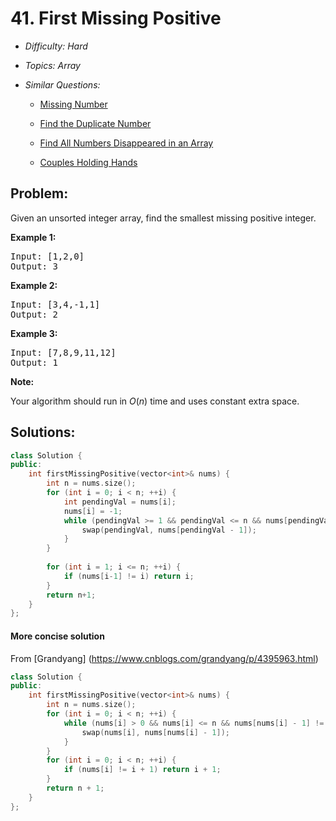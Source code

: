 # 41. First Missing Positive

* *Difficulty: Hard*

* *Topics: Array*

* *Similar Questions:*

  * [Missing Number](missing-number.md)

  * [Find the Duplicate Number](find-the-duplicate-number.md)

  * [Find All Numbers Disappeared in an Array](find-all-numbers-disappeared-in-an-array.md)

  * [Couples Holding Hands](couples-holding-hands.md)

## Problem:

<p>Given an unsorted integer array, find the smallest missing&nbsp;positive integer.</p>

<p><strong>Example 1:</strong></p>

<pre>
Input: [1,2,0]
Output: 3
</pre>

<p><strong>Example 2:</strong></p>

<pre>
Input: [3,4,-1,1]
Output: 2
</pre>

<p><strong>Example 3:</strong></p>

<pre>
Input: [7,8,9,11,12]
Output: 1
</pre>

<p><strong>Note:</strong></p>

<p>Your algorithm should run in <em>O</em>(<em>n</em>) time and uses constant extra space.</p>

## Solutions:

```c++
class Solution {
public:
    int firstMissingPositive(vector<int>& nums) {
        int n = nums.size();
        for (int i = 0; i < n; ++i) {
            int pendingVal = nums[i];
            nums[i] = -1;
            while (pendingVal >= 1 && pendingVal <= n && nums[pendingVal - 1] != pendingVal) {
                swap(pendingVal, nums[pendingVal - 1]);
            }
        }
        
        for (int i = 1; i <= n; ++i) {
            if (nums[i-1] != i) return i;
        }
        return n+1;
    }
};
```

#### More concise solution
From [Grandyang] (https://www.cnblogs.com/grandyang/p/4395963.html) 
```c++
class Solution {
public:
    int firstMissingPositive(vector<int>& nums) {
        int n = nums.size();
        for (int i = 0; i < n; ++i) {
            while (nums[i] > 0 && nums[i] <= n && nums[nums[i] - 1] != nums[i]) {
                swap(nums[i], nums[nums[i] - 1]);
            }
        }
        for (int i = 0; i < n; ++i) {
            if (nums[i] != i + 1) return i + 1;
        }
        return n + 1;
    }
};
```
